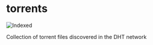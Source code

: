 torrents 
========
![Indexed](https://img.shields.io/badge/indexed-21825-blue)

Collection of torrent files discovered in the DHT network
